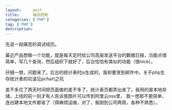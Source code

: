 ```yaml
---
layout:     post
title:      输出控制
categories: ['PHP']
tag: ['PHP']
description: 
---
```


先说一段痛苦的调试经历。

最近产品想做一个功能，就是每天定时给公司高层发送平台的数据日报，功能点很简单，写几个查询，然后组织下就好了，后台恰恰有类似的功能（很nice）。

仔细一想，问题来了。后台的统计表时js生成的，我却要发到邮件中。关于php生存统计表的坑请见pchart之坑

差不多花了两天时间把页面做的差不多了，统计表页都弄出来了。我用的是本地存储，上线的前一刻才有人告诉我图片可以传到阿里云oss里，
我一想那不更简单，连创建本地文件都省了（得麻烦运维，对了，我刚到公司两周，各种不熟悉）。
